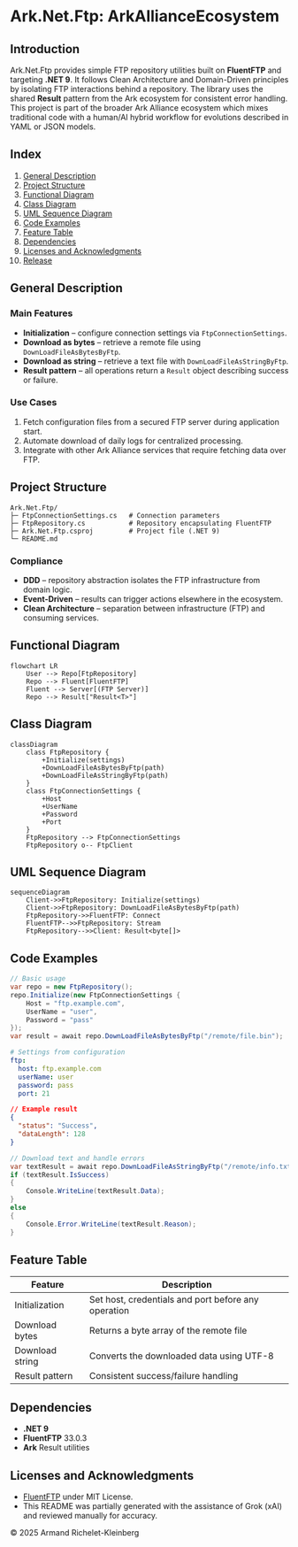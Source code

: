# Ark.Net.Ftp: ArkAllianceEcosystem

## Introduction
Ark.Net.Ftp provides simple FTP repository utilities built on **FluentFTP** and targeting **.NET 9**. It follows Clean Architecture and Domain-Driven principles by isolating FTP interactions behind a repository. The library uses the shared **Result** pattern from the Ark ecosystem for consistent error handling. This project is part of the broader Ark Alliance ecosystem which mixes traditional code with a human/AI hybrid workflow for evolutions described in YAML or JSON models.  


## Index
1. [General Description](#general-description)
2. [Project Structure](#project-structure)
3. [Functional Diagram](#functional-diagram)
4. [Class Diagram](#class-diagram)
5. [UML Sequence Diagram](#uml-sequence-diagram)
6. [Code Examples](#code-examples)
7. [Feature Table](#feature-table)
8. [Dependencies](#dependencies)
9. [Licenses and Acknowledgments](#licenses-and-acknowledgments)
10. [Release](#release)

## General Description
### Main Features
- **Initialization** – configure connection settings via `FtpConnectionSettings`.
- **Download as bytes** – retrieve a remote file using `DownLoadFileAsBytesByFtp`.
- **Download as string** – retrieve a text file with `DownLoadFileAsStringByFtp`.
- **Result pattern** – all operations return a `Result` object describing success or failure.

### Use Cases
1. Fetch configuration files from a secured FTP server during application start.
2. Automate download of daily logs for centralized processing.
3. Integrate with other Ark Alliance services that require fetching data over FTP.

## Project Structure
```
Ark.Net.Ftp/
├─ FtpConnectionSettings.cs   # Connection parameters
├─ FtpRepository.cs           # Repository encapsulating FluentFTP
├─ Ark.Net.Ftp.csproj         # Project file (.NET 9)
└─ README.md
```
### Compliance
- **DDD** – repository abstraction isolates the FTP infrastructure from domain logic.
- **Event-Driven** – results can trigger actions elsewhere in the ecosystem.
- **Clean Architecture** – separation between infrastructure (FTP) and consuming services.

## Functional Diagram
```mermaid
flowchart LR
    User --> Repo[FtpRepository]
    Repo --> Fluent[FluentFTP]
    Fluent --> Server[(FTP Server)]
    Repo --> Result["Result<T>"]
```

## Class Diagram
```mermaid
classDiagram
    class FtpRepository {
        +Initialize(settings)
        +DownLoadFileAsBytesByFtp(path)
        +DownLoadFileAsStringByFtp(path)
    }
    class FtpConnectionSettings {
        +Host
        +UserName
        +Password
        +Port
    }
    FtpRepository --> FtpConnectionSettings
    FtpRepository o-- FtpClient
```

## UML Sequence Diagram
```mermaid
sequenceDiagram
    Client->>FtpRepository: Initialize(settings)
    Client->>FtpRepository: DownLoadFileAsBytesByFtp(path)
    FtpRepository->>FluentFTP: Connect
    FluentFTP-->>FtpRepository: Stream
    FtpRepository-->>Client: Result<byte[]>
```

## Code Examples
```csharp
// Basic usage
var repo = new FtpRepository();
repo.Initialize(new FtpConnectionSettings {
    Host = "ftp.example.com",
    UserName = "user",
    Password = "pass"
});
var result = await repo.DownLoadFileAsBytesByFtp("/remote/file.bin");
```

```yaml
# Settings from configuration
ftp:
  host: ftp.example.com
  userName: user
  password: pass
  port: 21
```

```json
// Example result
{
  "status": "Success",
  "dataLength": 128
}
```

```csharp
// Download text and handle errors
var textResult = await repo.DownLoadFileAsStringByFtp("/remote/info.txt");
if (textResult.IsSuccess)
{
    Console.WriteLine(textResult.Data);
}
else
{
    Console.Error.WriteLine(textResult.Reason);
}
```

## Feature Table
| Feature | Description |
|---------|-------------|
| Initialization | Set host, credentials and port before any operation |
| Download bytes | Returns a byte array of the remote file |
| Download string | Converts the downloaded data using UTF-8 |
| Result pattern | Consistent success/failure handling |

## Dependencies
- **.NET 9**
- **FluentFTP** 33.0.3
- **Ark** Result utilities

## Licenses and Acknowledgments
- [FluentFTP](https://github.com/robinrodricks/FluentFTP) under MIT License.
- This README was partially generated with the assistance of Grok (xAI) and reviewed manually for accuracy.



© 2025 Armand Richelet-Kleinberg
